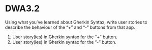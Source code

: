 # DWA3.2
Using what you’ve learned about Gherkin Syntax, write user stories to describe the behaviour of the “+” and “-” buttons from that app.

1. User story(ies) in Gherkin syntax for the “+” button. 
2. User story(ies) in Gherkin syntax for the “-” button.
